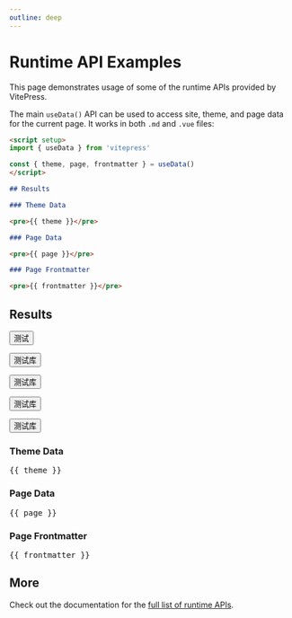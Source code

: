 ```yaml
---
outline: deep
---
```


# Runtime API Examples

This page demonstrates usage of some of the runtime APIs provided by VitePress.

The main `useData()` API can be used to access site, theme, and page data for the current page. It works in both `.md` and `.vue` files:

```md
<script setup>
import { useData } from 'vitepress'

const { theme, page, frontmatter } = useData()
</script>

## Results

### Theme Data

<pre>{{ theme }}</pre>

### Page Data

<pre>{{ page }}</pre>

### Page Frontmatter

<pre>{{ frontmatter }}</pre>
```

<script setup>
import { useData } from 'vitepress'
import 'x-element-plus/dist/style.css'
import { Button } from 'x-element-plus'

const { site, theme, page, frontmatter } = useData()
</script>

## Results

<pre><Button>测试</Button></pre>
<pre><Button>测试库</Button></pre>
<pre><Button>测试库</Button></pre>
<pre><Button>测试库</Button></pre>
<pre><Button>测试库</Button></pre>

### Theme Data

<pre>{{ theme }}</pre>

### Page Data

<pre>{{ page }}</pre>

### Page Frontmatter

<pre>{{ frontmatter }}</pre>

## More

Check out the documentation for the [full list of runtime APIs](https://vitepress.dev/reference/runtime-api#usedata).
